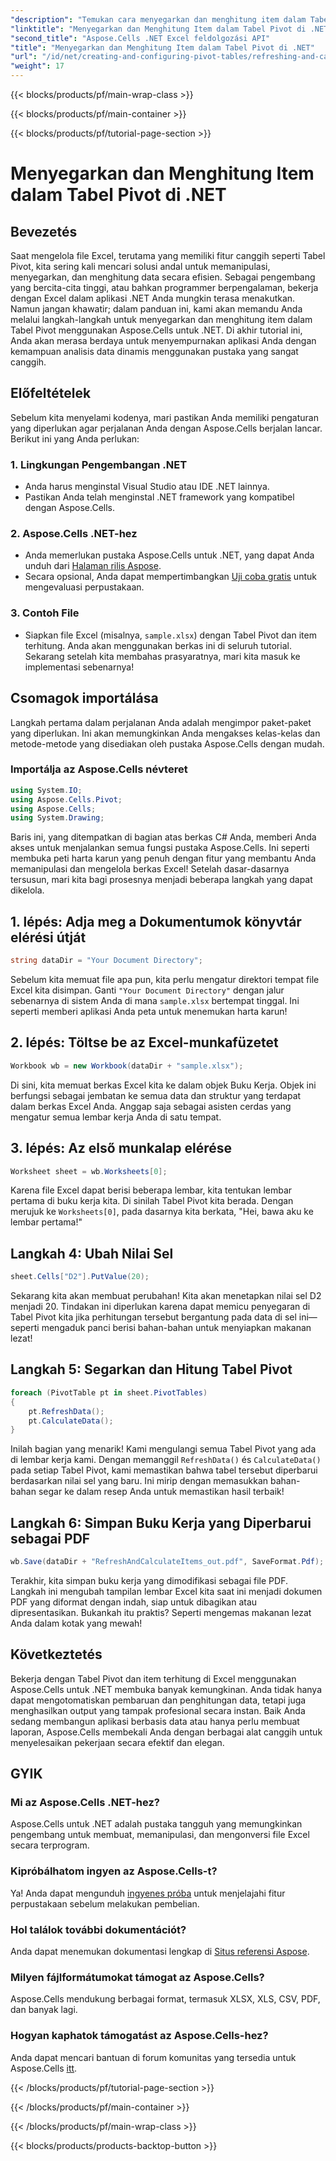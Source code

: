 ```yaml
---
"description": "Temukan cara menyegarkan dan menghitung item dalam Tabel Pivot menggunakan Aspose.Cells untuk .NET dengan tutorial langkah demi langkah yang komprehensif ini."
"linktitle": "Menyegarkan dan Menghitung Item dalam Tabel Pivot di .NET"
"second_title": "Aspose.Cells .NET Excel feldolgozási API"
"title": "Menyegarkan dan Menghitung Item dalam Tabel Pivot di .NET"
"url": "/id/net/creating-and-configuring-pivot-tables/refreshing-and-calculating-items/"
"weight": 17
---
```


{{< blocks/products/pf/main-wrap-class >}}

{{< blocks/products/pf/main-container >}}

{{< blocks/products/pf/tutorial-page-section >}}

# Menyegarkan dan Menghitung Item dalam Tabel Pivot di .NET

## Bevezetés
Saat mengelola file Excel, terutama yang memiliki fitur canggih seperti Tabel Pivot, kita sering kali mencari solusi andal untuk memanipulasi, menyegarkan, dan menghitung data secara efisien. Sebagai pengembang yang bercita-cita tinggi, atau bahkan programmer berpengalaman, bekerja dengan Excel dalam aplikasi .NET Anda mungkin terasa menakutkan. Namun jangan khawatir; dalam panduan ini, kami akan memandu Anda melalui langkah-langkah untuk menyegarkan dan menghitung item dalam Tabel Pivot menggunakan Aspose.Cells untuk .NET. Di akhir tutorial ini, Anda akan merasa berdaya untuk menyempurnakan aplikasi Anda dengan kemampuan analisis data dinamis menggunakan pustaka yang sangat canggih.
## Előfeltételek
Sebelum kita menyelami kodenya, mari pastikan Anda memiliki pengaturan yang diperlukan agar perjalanan Anda dengan Aspose.Cells berjalan lancar. Berikut ini yang Anda perlukan:
### 1. Lingkungan Pengembangan .NET
- Anda harus menginstal Visual Studio atau IDE .NET lainnya.
- Pastikan Anda telah menginstal .NET framework yang kompatibel dengan Aspose.Cells.
### 2. Aspose.Cells .NET-hez
- Anda memerlukan pustaka Aspose.Cells untuk .NET, yang dapat Anda unduh dari [Halaman rilis Aspose](https://releases.aspose.com/cells/net/).
- Secara opsional, Anda dapat mempertimbangkan [Uji coba gratis](https://releases.aspose.com/) untuk mengevaluasi perpustakaan.
### 3. Contoh File
- Siapkan file Excel (misalnya, `sample.xlsx`) dengan Tabel Pivot dan item terhitung. Anda akan menggunakan berkas ini di seluruh tutorial.
Sekarang setelah kita membahas prasyaratnya, mari kita masuk ke implementasi sebenarnya!
## Csomagok importálása
Langkah pertama dalam perjalanan Anda adalah mengimpor paket-paket yang diperlukan. Ini akan memungkinkan Anda mengakses kelas-kelas dan metode-metode yang disediakan oleh pustaka Aspose.Cells dengan mudah. 
### Importálja az Aspose.Cells névteret
```csharp
using System.IO;
using Aspose.Cells.Pivot;
using Aspose.Cells;
using System.Drawing;
```
Baris ini, yang ditempatkan di bagian atas berkas C# Anda, memberi Anda akses untuk menjalankan semua fungsi pustaka Aspose.Cells. Ini seperti membuka peti harta karun yang penuh dengan fitur yang membantu Anda memanipulasi dan mengelola berkas Excel!
Setelah dasar-dasarnya tersusun, mari kita bagi prosesnya menjadi beberapa langkah yang dapat dikelola.
## 1. lépés: Adja meg a Dokumentumok könyvtár elérési útját
```csharp
string dataDir = "Your Document Directory";
```
Sebelum kita memuat file apa pun, kita perlu mengatur direktori tempat file Excel kita disimpan. Ganti `"Your Document Directory"` dengan jalur sebenarnya di sistem Anda di mana `sample.xlsx` bertempat tinggal. Ini seperti memberi aplikasi Anda peta untuk menemukan harta karun!
## 2. lépés: Töltse be az Excel-munkafüzetet
```csharp
Workbook wb = new Workbook(dataDir + "sample.xlsx");
```
Di sini, kita memuat berkas Excel kita ke dalam objek Buku Kerja. Objek ini berfungsi sebagai jembatan ke semua data dan struktur yang terdapat dalam berkas Excel Anda. Anggap saja sebagai asisten cerdas yang mengatur semua lembar kerja Anda di satu tempat.
## 3. lépés: Az első munkalap elérése
```csharp
Worksheet sheet = wb.Worksheets[0];
```
Karena file Excel dapat berisi beberapa lembar, kita tentukan lembar pertama di buku kerja kita. Di sinilah Tabel Pivot kita berada. Dengan merujuk ke `Worksheets[0]`, pada dasarnya kita berkata, "Hei, bawa aku ke lembar pertama!"
## Langkah 4: Ubah Nilai Sel
```csharp
sheet.Cells["D2"].PutValue(20);
```
Sekarang kita akan membuat perubahan! Kita akan menetapkan nilai sel D2 menjadi 20. Tindakan ini diperlukan karena dapat memicu penyegaran di Tabel Pivot kita jika perhitungan tersebut bergantung pada data di sel ini—seperti mengaduk panci berisi bahan-bahan untuk menyiapkan makanan lezat!
## Langkah 5: Segarkan dan Hitung Tabel Pivot
```csharp
foreach (PivotTable pt in sheet.PivotTables)
{
	pt.RefreshData();
	pt.CalculateData();
}
```
Inilah bagian yang menarik! Kami mengulangi semua Tabel Pivot yang ada di lembar kerja kami. Dengan memanggil `RefreshData()` és `CalculateData()` pada setiap Tabel Pivot, kami memastikan bahwa tabel tersebut diperbarui berdasarkan nilai sel yang baru. Ini mirip dengan memasukkan bahan-bahan segar ke dalam resep Anda untuk memastikan hasil terbaik!
## Langkah 6: Simpan Buku Kerja yang Diperbarui sebagai PDF
```csharp
wb.Save(dataDir + "RefreshAndCalculateItems_out.pdf", SaveFormat.Pdf);
```
Terakhir, kita simpan buku kerja yang dimodifikasi sebagai file PDF. Langkah ini mengubah tampilan lembar Excel kita saat ini menjadi dokumen PDF yang diformat dengan indah, siap untuk dibagikan atau dipresentasikan. Bukankah itu praktis? Seperti mengemas makanan lezat Anda dalam kotak yang mewah!
## Következtetés
Bekerja dengan Tabel Pivot dan item terhitung di Excel menggunakan Aspose.Cells untuk .NET membuka banyak kemungkinan. Anda tidak hanya dapat mengotomatiskan pembaruan dan penghitungan data, tetapi juga menghasilkan output yang tampak profesional secara instan. Baik Anda sedang membangun aplikasi berbasis data atau hanya perlu membuat laporan, Aspose.Cells membekali Anda dengan berbagai alat canggih untuk menyelesaikan pekerjaan secara efektif dan elegan.
## GYIK
### Mi az Aspose.Cells .NET-hez?
Aspose.Cells untuk .NET adalah pustaka tangguh yang memungkinkan pengembang untuk membuat, memanipulasi, dan mengonversi file Excel secara terprogram.
### Kipróbálhatom ingyen az Aspose.Cells-t?
Ya! Anda dapat mengunduh [ingyenes próba](https://releases.aspose.com/) untuk menjelajahi fitur perpustakaan sebelum melakukan pembelian.
### Hol találok további dokumentációt?
Anda dapat menemukan dokumentasi lengkap di [Situs referensi Aspose](https://reference.aspose.com/cells/net/).
### Milyen fájlformátumokat támogat az Aspose.Cells?
Aspose.Cells mendukung berbagai format, termasuk XLSX, XLS, CSV, PDF, dan banyak lagi.
### Hogyan kaphatok támogatást az Aspose.Cells-hez?
Anda dapat mencari bantuan di forum komunitas yang tersedia untuk Aspose.Cells [itt](https://forum.aspose.com/c/cells/9).

{{< /blocks/products/pf/tutorial-page-section >}}

{{< /blocks/products/pf/main-container >}}

{{< /blocks/products/pf/main-wrap-class >}}

{{< blocks/products/products-backtop-button >}}